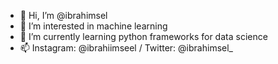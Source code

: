 - 👋 Hi, I’m @ibrahimsel
- 👀 I’m interested in machine learning
- 🌱 I’m currently learning python frameworks for data science
- 📫 Instagram: @ibrahiimseel / Twitter: @ibrahimsel_
